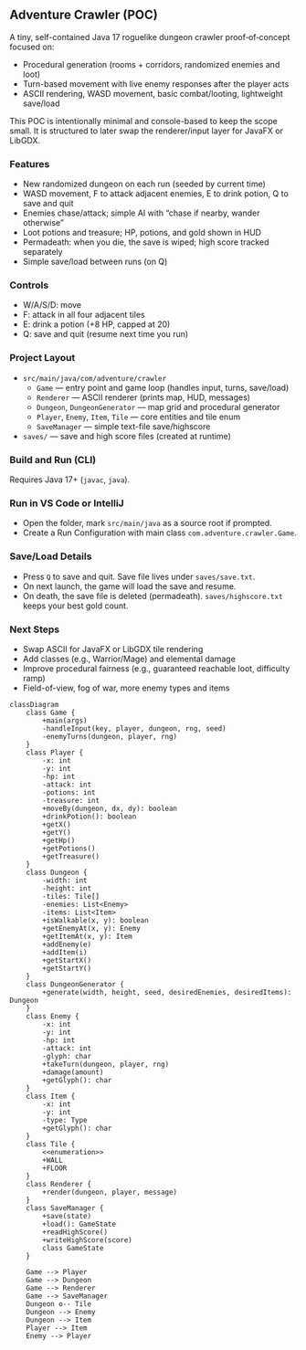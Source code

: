 ## Adventure Crawler (POC)

A tiny, self-contained Java 17 roguelike dungeon crawler proof‑of‑concept focused on:
- Procedural generation (rooms + corridors, randomized enemies and loot)
- Turn-based movement with live enemy responses after the player acts
- ASCII rendering, WASD movement, basic combat/looting, lightweight save/load

This POC is intentionally minimal and console-based to keep the scope small. It is structured to later swap the renderer/input layer for JavaFX or LibGDX.

### Features
- New randomized dungeon on each run (seeded by current time)
- WASD movement, F to attack adjacent enemies, E to drink potion, Q to save and quit
- Enemies chase/attack; simple AI with “chase if nearby, wander otherwise”
- Loot potions and treasure; HP, potions, and gold shown in HUD
- Permadeath: when you die, the save is wiped; high score tracked separately
- Simple save/load between runs (on Q)

### Controls
- W/A/S/D: move
- F: attack in all four adjacent tiles
- E: drink a potion (+8 HP, capped at 20)
- Q: save and quit (resume next time you run)

### Project Layout
- `src/main/java/com/adventure/crawler`
  - `Game` — entry point and game loop (handles input, turns, save/load)
  - `Renderer` — ASCII renderer (prints map, HUD, messages)
  - `Dungeon`, `DungeonGenerator` — map grid and procedural generator
  - `Player`, `Enemy`, `Item`, `Tile` — core entities and tile enum
  - `SaveManager` — simple text-file save/highscore
- `saves/` — save and high score files (created at runtime)

### Build and Run (CLI)
Requires Java 17+ (`javac`, `java`).


### Run in VS Code or IntelliJ
- Open the folder, mark `src/main/java` as a source root if prompted.
- Create a Run Configuration with main class `com.adventure.crawler.Game`.

### Save/Load Details
- Press `Q` to save and quit. Save file lives under `saves/save.txt`.
- On next launch, the game will load the save and resume.
- On death, the save file is deleted (permadeath). `saves/highscore.txt` keeps your best gold count.

### Next Steps
- Swap ASCII for JavaFX or LibGDX tile rendering
- Add classes (e.g., Warrior/Mage) and elemental damage
- Improve procedural fairness (e.g., guaranteed reachable loot, difficulty ramp)
- Field-of-view, fog of war, more enemy types and items

```mermaid
classDiagram
    class Game {
        +main(args)
        -handleInput(key, player, dungeon, rng, seed)
        -enemyTurns(dungeon, player, rng)
    }
    class Player {
        -x: int
        -y: int
        -hp: int
        -attack: int
        -potions: int
        -treasure: int
        +moveBy(dungeon, dx, dy): boolean
        +drinkPotion(): boolean
        +getX()
        +getY()
        +getHp()
        +getPotions()
        +getTreasure()
    }
    class Dungeon {
        -width: int
        -height: int
        -tiles: Tile[]
        -enemies: List<Enemy>
        -items: List<Item>
        +isWalkable(x, y): boolean
        +getEnemyAt(x, y): Enemy
        +getItemAt(x, y): Item
        +addEnemy(e)
        +addItem(i)
        +getStartX()
        +getStartY()
    }
    class DungeonGenerator {
        +generate(width, height, seed, desiredEnemies, desiredItems): Dungeon
    }
    class Enemy {
        -x: int
        -y: int
        -hp: int
        -attack: int
        -glyph: char
        +takeTurn(dungeon, player, rng)
        +damage(amount)
        +getGlyph(): char
    }
    class Item {
        -x: int
        -y: int
        -type: Type
        +getGlyph(): char
    }
    class Tile {
        <<enumeration>>
        +WALL
        +FLOOR
    }
    class Renderer {
        +render(dungeon, player, message)
    }
    class SaveManager {
        +save(state)
        +load(): GameState
        +readHighScore()
        +writeHighScore(score)
        class GameState
    }

    Game --> Player
    Game --> Dungeon
    Game --> Renderer
    Game --> SaveManager
    Dungeon o-- Tile
    Dungeon --> Enemy
    Dungeon --> Item
    Player --> Item
    Enemy --> Player
```
